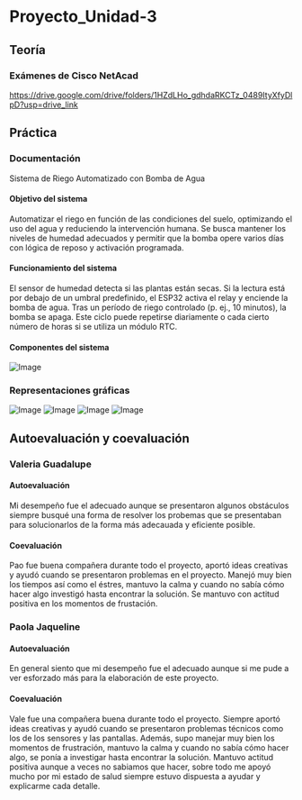 # Proyecto_Unidad-3
## Teoría
### Exámenes de Cisco NetAcad
https://drive.google.com/drive/folders/1HZdLHo_gdhdaRKCTz_0489ItyXfyDlpD?usp=drive_link
## Práctica
### Documentación
Sistema de Riego Automatizado con Bomba de Agua 
#### Objetivo del sistema
Automatizar el riego en función de las condiciones del suelo, optimizando el uso del agua y reduciendo la intervención humana. Se busca mantener los niveles de humedad adecuados y permitir que la bomba opere varios días con lógica de reposo y activación programada.
#### Funcionamiento del sistema
El sensor de humedad detecta si las plantas están secas. Si la lectura está por debajo de un umbral predefinido, el ESP32 activa el relay y enciende la bomba de agua. Tras un período de riego controlado (p. ej., 10 minutos), la bomba se apaga. Este ciclo puede repetirse diariamente o cada cierto número de horas si se utiliza un módulo RTC.
#### Componentes del sistema 
![Image](https://github.com/user-attachments/assets/5ffc3a5a-7f27-415d-a22f-a5a537903584)
### Representaciones gráficas
![Image](https://github.com/user-attachments/assets/f49937b1-3c11-4391-b301-41b615ca611b)
![Image](https://github.com/user-attachments/assets/c9154193-2cbb-4285-80af-18d11ff9a075)
![Image](https://github.com/user-attachments/assets/6e4d7983-0db9-45fb-b3d1-521b64950b0c)
![Image](https://github.com/user-attachments/assets/64b4ecca-b4be-4b51-9ba7-8cadb28c7103)
## Autoevaluación y coevaluación
### Valeria Guadalupe
#### Autoevaluación
Mi desempeño fue el adecuado aunque se presentaron algunos obstáculos siempre busqué una forma de resolver los probemas que se presentaban para solucionarlos de la forma más adecauada y eficiente posible.
#### Coevaluación
Pao fue  buena compañera durante todo el proyecto, aportó ideas creativas y ayudó cuando se presentaron problemas en el proyecto. Manejó muy bien los tiempos así como el éstres, mantuvo la calma y cuando no sabía cómo hacer algo investigó hasta encontrar la solución. Se mantuvo con actitud positiva en los momentos de frustación.
### Paola Jaqueline 
#### Autoevaluación
En general siento que mi desempeño fue el adecuado aunque si me pude a ver esforzado más para la elaboración de este proyecto.
#### Coevaluación
Vale fue una compañera buena durante todo el proyecto. Siempre aportó ideas creativas y ayudó cuando se presentaron problemas técnicos como los de los sensores y las pantallas. Además, supo manejar muy bien los momentos de frustración, mantuvo la calma y cuando no sabía cómo hacer algo, se ponía a investigar hasta encontrar la solución. Mantuvo actitud positiva aunque a veces no sabiamos que hacer, sobre todo me apoyó mucho por mi estado de salud siempre estuvo dispuesta a ayudar y explicarme cada detalle.
